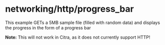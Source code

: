 # networking/http/progress_bar

This example GETs a 5MB sample file (filled with random data) and displays the progress in the form of a progress bar

**Note:** This will not work in Citra, as it does not currently support HTTP!
